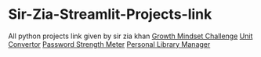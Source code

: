 # Sir-Zia-Streamlit-Projects-link
All python projects link given by sir zia khan
[Growth Mindset Challenge]()
[Unit Convertor]()
[Password Strength Meter]()
[Personal Library Manager]()
